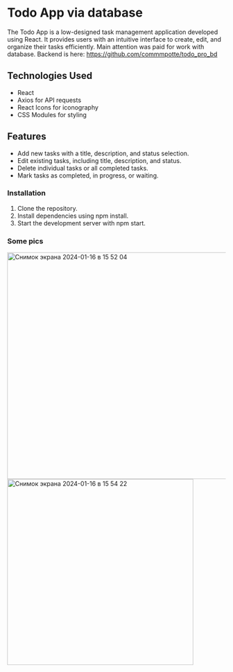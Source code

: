 # Todo App via database

The Todo App is a low-designed task management application developed using React. It provides users with an intuitive interface to create, edit, and organize their tasks efficiently. Main attention was paid for work with database. Backend is here: https://github.com/commmpotte/todo_pro_bd

## Technologies Used

- React
- Axios for API requests
- React Icons for iconography
- CSS Modules for styling

## Features

- Add new tasks with a title, description, and status selection.
- Edit existing tasks, including title, description, and status.
- Delete individual tasks or all completed tasks.
- Mark tasks as completed, in progress, or waiting.

### Installation

1. Clone the repository.
2. Install dependencies using npm install.
3. Start the development server with npm start.

### Some pics
<img width="523" alt="Снимок экрана 2024-01-16 в 15 52 04" src="https://github.com/commmpotte/todo_pro_fe/assets/95095531/3fb3a8b8-8023-42df-b773-96c10e289780">
<img width="429" alt="Снимок экрана 2024-01-16 в 15 54 22" src="https://github.com/commmpotte/todo_pro_fe/assets/95095531/67cda04b-c1bc-42da-a258-c1dab218cba8">

